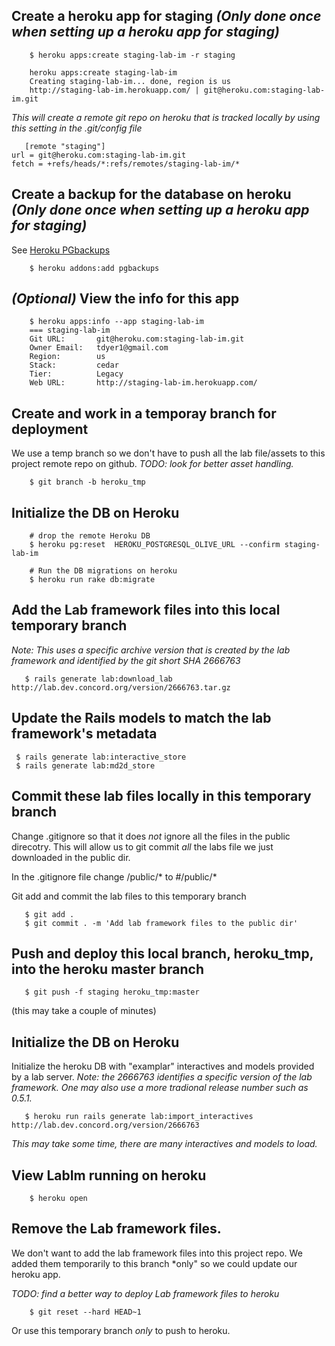 Create a heroku app for staging  *(Only done once when setting up a heroku app for staging)*
-------------------------------

        $ heroku apps:create staging-lab-im -r staging

        heroku apps:create staging-lab-im
        Creating staging-lab-im... done, region is us
        http://staging-lab-im.herokuapp.com/ | git@heroku.com:staging-lab-im.git

*This will create a remote git repo on heroku that is tracked locally by using
this setting in the .git/config file*

       [remote "staging"]
	url = git@heroku.com:staging-lab-im.git
	fetch = +refs/heads/*:refs/remotes/staging-lab-im/*


Create a backup for the database on heroku  *(Only done once when setting up a heroku app for staging)*
-------------------------------------
See [Heroku PGbackups](https://devcenter.heroku.com/articles/pgbackups#importing_from_a_backup)

        $ heroku addons:add pgbackups

*(Optional)* View the info for this app
-------------------------------------
        $ heroku apps:info --app staging-lab-im
        === staging-lab-im
        Git URL:       git@heroku.com:staging-lab-im.git
        Owner Email:   tdyer1@gmail.com
        Region:        us
        Stack:         cedar
        Tier:          Legacy
        Web URL:       http://staging-lab-im.herokuapp.com/


Create and work in a temporay branch for deployment
---------------------------------------
We use a temp branch so we don't have to push all the lab file/assets
to this project remote repo on github.
*TODO: look for better asset handling.*

        $ git branch -b heroku_tmp

Initialize the DB on Heroku
---------------------------------
        # drop the remote Heroku DB
        $ heroku pg:reset  HEROKU_POSTGRESQL_OLIVE_URL --confirm staging-lab-im

        # Run the DB migrations on heroku
        $ heroku run rake db:migrate

Add the Lab framework files into this local temporary branch
---------------------------
*Note: This uses a specific archive version that is created by the lab framework and identified by the git short SHA 2666763*

       $ rails generate lab:download_lab http://lab.dev.concord.org/version/2666763.tar.gz

Update the Rails models to match the lab framework's metadata
---------------------------
     $ rails generate lab:interactive_store
     $ rails generate lab:md2d_store

Commit these lab files locally in this temporary branch
---------------------------------
Change .gitignore so that it does *not* ignore all the files in the public direcotry.
This will allow us to git commit *all* the labs file we just downloaded
in the public dir.

In the .gitignore file change /public/* to #/public/*

Git add and commit the lab files to this temporary branch

       $ git add .
       $ git commit . -m 'Add lab framework files to the public dir'


Push and deploy this local branch, heroku_tmp, into the heroku master branch
---------------------------------

       $ git push -f staging heroku_tmp:master

(this may take a couple of minutes)

Initialize the DB on Heroku
---------------------------------
Initialize the heroku DB with "examplar" interactives and models provided by a lab server.
*Note: the 2666763 identifies a specific version of the lab framework. One may also use a more
tradional release number such as 0.5.1.*

       $ heroku run rails generate lab:import_interactives http://lab.dev.concord.org/version/2666763

*This may take some time, there are many interactives and models to load.*

View LabIm running on heroku
----------------------------

        $ heroku open

Remove the Lab framework files.
-------------------------------
We don't want to add the lab  framework files into this project repo.
We added them temporarily to this branch *only" so we could update our
heroku app.

*TODO: find a better way to deploy Lab framework files to heroku*

        $ git reset --hard HEAD~1

Or use this temporary branch *only* to push to heroku.